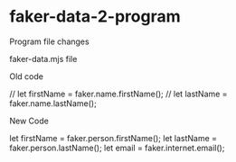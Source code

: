 # faker-data-2-program

Program file changes

faker-data.mjs file

Old code 

// let firstName = faker.name.firstName();
// let lastName = faker.name.lastName();


New Code 

let firstName = faker.person.firstName();
let lastName = faker.person.lastName();
let email = faker.internet.email();
